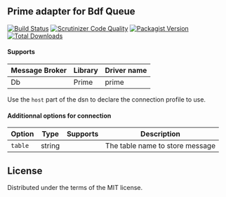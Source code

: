 ## Prime adapter for Bdf Queue

[![Build Status](https://travis-ci.com/b2pweb/bdf-queue-prime-adapter.svg?branch=master)](https://travis-ci.com/b2pweb/bdf-queue-prime-adapter)
[![Scrutinizer Code Quality](https://scrutinizer-ci.com/g/b2pweb/bdf-queue-prime-adapter/badges/quality-score.png?b=master)](https://scrutinizer-ci.com/g/b2pweb/bdf-queue-prime-adapter/?branch=master)
[![Packagist Version](https://img.shields.io/packagist/v/b2pweb/bdf-queue-prime-adapter.svg)](https://packagist.org/packages/b2pweb/bdf-queue-prime-adapter)
[![Total Downloads](https://img.shields.io/packagist/dt/b2pweb/bdf-queue-prime-adapter.svg)](https://packagist.org/packages/b2pweb/bdf-queue-prime-adapter)

#### Supports

|Message Broker   | Library           | Driver name |
|-----------------|-------------------|---------- |
|Db               | Prime             | prime     |

Use the `host` part of the dsn to declare the connection profile to use.


#### Additionnal options for connection

| Option              | Type        | Supports                       | Description  |
|---------------------|-------------|--------------------------------|--------------|
| `table`             | string      |                                | The table name to store message |


## License

Distributed under the terms of the MIT license.
